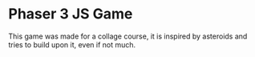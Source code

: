 # Phaser 3 JS Game
This game was made for a collage course, it is inspired by asteroids and tries to build upon it, even if not much.
